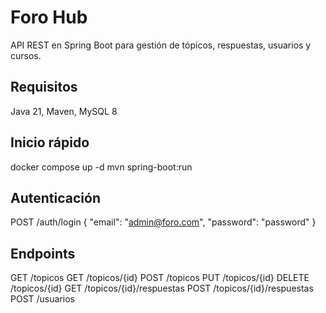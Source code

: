 # Foro Hub

API REST en Spring Boot para gestión de tópicos, respuestas, usuarios y cursos.

## Requisitos
Java 21, Maven, MySQL 8

## Inicio rápido
docker compose up -d
mvn spring-boot:run

## Autenticación
POST /auth/login
{
  "email": "admin@foro.com",
  "password": "password"
}

## Endpoints
GET /topicos
GET /topicos/{id}
POST /topicos
PUT /topicos/{id}
DELETE /topicos/{id}
GET /topicos/{id}/respuestas
POST /topicos/{id}/respuestas
POST /usuarios
